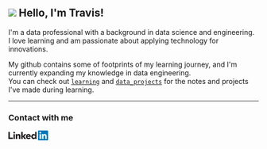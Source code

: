 ## <img src="https://media.giphy.com/media/hvRJCLFzcasrR4ia7z/giphy.gif" width="30px"> Hello, I'm Travis!

I'm a data professional with a background in data science and engineering.<br>
I love learning and am passionate about applying technology for innovations.

My github contains some of footprints of my learning journey, and I'm currently expanding my knowledge in data engineering.<br>
You can check out [`learning`](https://github.com/TravisH0301/learning) and [`data_projects`](https://github.com/TravisH0301/data_science_projects) for the notes and projects I've made during learning.

---
### Contact with me
[<img align="left" alt="LinkedIn" width="80" src="https://github.com/TravisH0301/TravisH0301/blob/master/images/linkedin%20logo.png" />]( http://www.linkedin.com/in/travis-j-hong)
